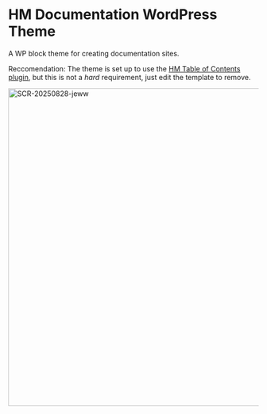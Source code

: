 # HM Documentation WordPress Theme

A WP block theme for creating documentation sites.

Reccomendation: The theme is set up to use the [HM Table of Contents plugin](https://github.com/humanmade/hm-table-of-contents-plugin), but this is not a _hard_ requirement, just edit the template to remove. 

<img width="1254" height="641" alt="SCR-20250828-jeww" src="https://github.com/user-attachments/assets/b79aba61-8651-4149-898f-a5b099ac0d6a" />
